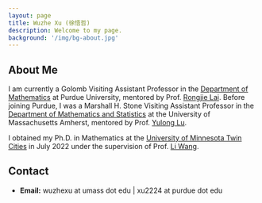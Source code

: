 ```yaml
---
layout: page
title: Wuzhe Xu (徐悟哲)
description: Welcome to my page.
background: '/img/bg-about.jpg'
---
```


## About Me
I am currently a Golomb Visiting Assistant Professor in the [Department of Mathematics](https://www.math.purdue.edu/index.html) at Purdue University, mentored by Prof. [Rongjie Lai](https://sites.google.com/view/rongjielai/). Before joining Purdue, I was a Marshall H. Stone Visiting Assistant Professor in the [Department of Mathematics and Statistics](https://www.math.umass.edu/) at the University of Massachusetts Amherst, mentored by Prof. [Yulong Lu](https://lu.math.umn.edu/).

I obtained my Ph.D. in Mathematics at the [University of Minnesota Twin Cities](https://twin-cities.umn.edu/) in July 2022 under the supervision of Prof. [Li Wang](https://liwang-umn.github.io/math/).

## Contact
* **Email:** wuzhexu at umass dot edu | xu2224 at purdue dot edu
